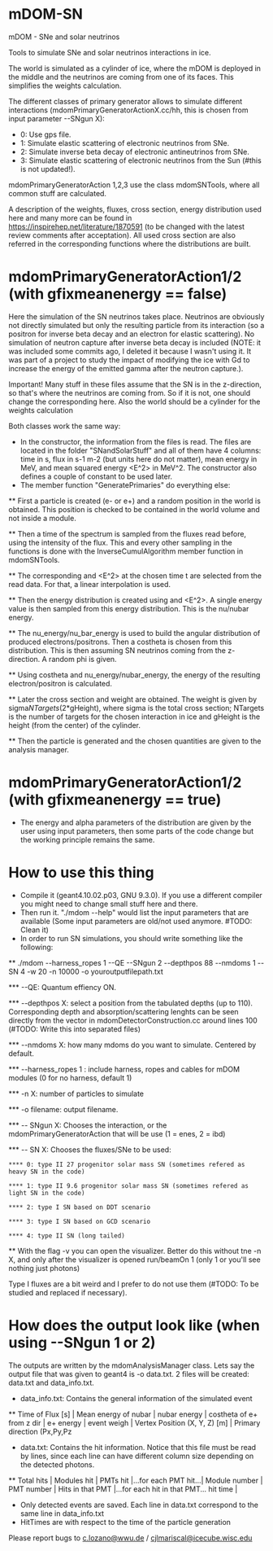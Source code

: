 # mDOM-SN
mDOM - SNe and solar neutrinos

Tools to simulate SNe and solar neutrinos interactions in ice. 

The world is simulated as a cylinder of ice, where the mDOM is deployed in the middle and the neutrinos are coming from one of its faces. This simplifies the weights calculation.

The different classes of primary generator allows to simulate different interactions (mdomPrimaryGeneratorActionX.cc/hh, this is chosen from input parameter --SNgun X):
- 0: Use gps file.
- 1: Simulate elastic scattering of electronic neutrinos from SNe.
- 2: Simulate inverse beta decay of electronic antineutrinos from SNe.
- 3: Simulate elastic scattering of electronic neutrinos from the Sun (#this is not updated!).

mdomPrimaryGeneratorAction 1,2,3 use the class mdomSNTools, where all common stuff are calculated.

A description of the weights, fluxes, cross section, energy distribution used here and many more can be found in https://inspirehep.net/literature/1870591 (to be changed with the latest review comments after acceptation). All used cross section are also referred in the corresponding functions where the distributions are built.

# mdomPrimaryGeneratorAction1/2 (with gfixmeanenergy == false)
Here the simulation of the SN neutrinos takes place. Neutrinos are obviously not directly simulated but only the resulting particle from its interaction (so a positron for inverse beta decay and an electron for elastic scattering). No simulation of neutron capture after inverse beta decay is included (NOTE: it was included some commits ago, I deleted it because I wasn't using it. It was part of a project to study the impact of modifying the ice with Gd to increase the energy of the emitted gamma after the neutron capture.).

Important! Many stuff in these files assume that the SN is in the z-direction, so that's where the neutrinos are coming from. So if it is not, one should change the corresponding here. Also the world should be a cylinder for the weights calculation

Both classes work the same way:
 * In the constructor, the information from the files is read. The files are located in the folder "SNandSolarStuff" and all of them have 4 columns: time in s, flux in s-1 m-2 (but units here do not matter), mean energy <E> in MeV, and mean squared energy <E^2> in MeV^2. The constructor also defines a couple of constant to be used later.
  * The member function "GeneratePrimaries" do everything else:
  
  ** First a particle is created (e- or e+) and a random position in the world is obtained. This position is checked to be contained in the world volume and not inside a module.
  
  ** Then a time of the spectrum is sampled from the fluxes read before, using the intensity of the flux. This and every other sampling in the functions is done with the InverseCumulAlgorithm member function in mdomSNTools.
  
  ** The corresponding <E> and <E^2> at the chosen time t are selected from the read data. For that, a linear interpolation is used.
  
  ** Then the energy distribution is created using <E> and <E^2>. A single energy value is then sampled from this energy distribution. This is the nu/nubar energy.
  
  ** The nu_energy/nu_bar_energy is used to build the angular distribution of produced electrons/positrons. Then a costheta is chosen from this distribution. This is then assuming SN neutrinos coming from the z-direction. A random phi is given.
  
  ** Using costheta and nu_energy/nubar_energy, the energy of the resulting electron/positron is calculated.
  
  ** Later the cross section and weight are obtained. The weight is given by sigma*NTargets*(2*gHeight), where sigma is the total cross section; NTargets is the number of targets for the chosen interaction in ice and gHeight is the height (from the center) of the cylinder.
  
  ** Then the particle is generated and the chosen quantities are given to the analysis manager.

# mdomPrimaryGeneratorAction1/2 (with gfixmeanenergy == true)
  * The energy and alpha parameters of the distribution are given by the user using input parameters, then some parts of the code change but the working principle remains the same.

# How to use this thing
  
  * Compile it (geant4.10.02.p03, GNU 9.3.0). If you use a different compiler you might need to change small stuff here and there.
  * Then run it. "./mdom --help" would list the input parameters that are available (Some input parameters are old/not used anymore. #TODO: Clean it)
  * In order to run SN simulations, you should write something like the following:
  
  ** ./mdom --harness_ropes 1 --QE --SNgun 2 --depthpos 88 --nmdoms 1 --SN 4 -w 20 -n 10000 -o youroutputfilepath.txt
  
  *** --QE: Quantum effiency ON.
  
  *** --depthpos X: select a position from the tabulated depths (up to 110). Corresponding depth and absorption/scattering lenghts can be seen directly from the vector in mdomDetectorConstruction.cc around lines 100 (#TODO: Write this into separated files)
  
  *** --nmdoms X: how many mdoms do you want to simulate. Centered by default.
 
  *** --harness_ropes 1 : include harness, ropes and cables for mDOM modules (0 for no harness, default 1)
  
  *** -n X: number of particles to simulate
  
  *** -o filename: output filename. 
  
  *** -- SNgun X: Chooses the interaction, or the mdomPrimaryGeneratorAction that will be use (1 = enes, 2 = ibd)
  
  *** -- SN X: Chooses the fluxes/SNe to be used:
  
    **** 0: type II 27 progenitor solar mass SN (sometimes refered as heavy SN in the code)
  
    **** 1: type II 9.6 progenitor solar mass SN (sometimes refered as light SN in the code)
  
    **** 2: type I SN based on DDT scenario
  
    **** 3: type I SN based on GCD scenario
  
    **** 4: type II SN (long tailed)
  
  ** With the flag -v you can open the visualizer. Better do this without tne -n X, and only after the visualizer is opened run/beamOn 1 (only 1 or you'll see nothing just photons)
  
Type I fluxes are a bit weird and I prefer to do not use them (#TODO: To be studied and replaced if necessary).

# How does the output look like (when using --SNgun 1 or 2)

The outputs are written by the mdomAnalysisManager class. Lets say the output file that was given to geant4 is -o data.txt. 2 files will be created: data.txt and data_info.txt.
  * data_info.txt: Contains the general information of the simulated event
  
  ** Time of Flux [s] | Mean energy of nubar | nubar energy | costheta of e+ from z dir | e+ energy | event weigh | Vertex Position (X, Y, Z) [m] | Primary direction (Px,Py,Pz
  
  * data.txt: Contains the hit information. Notice that this file must be read by lines, since each line can have different column size depending on the detected photons.
  
  ** Total hits | Modules hit | PMTs hit |...for each PMT hit...| Module number | PMT number | Hits in that PMT |...for each hit in that PMT... hit time |
  
  * Only detected events are saved. Each line in data.txt correspond to the same line in data_info.txt
  * HitTimes are with respect to the time of the particle generation
 
 Please report bugs to c.lozano@wwu.de / cjlmariscal@icecube.wisc.edu
 
